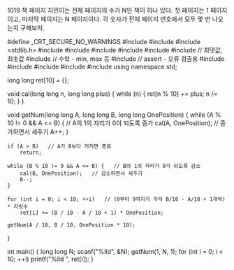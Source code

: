 1019 책 페이지
지민이는 전체 페이지의 수가 N인 책이 하나 있다. 첫 페이지는 1 페이지이고, 마지막 페이지는 N 페이지이다. 각 숫자가 전체 페이지 번호에서 모두 몇 번 나오는지 구해보자.



#define _CRT_SECURE_NO_WARNINGS
#include <numeric>
#include <cstdio>
#include <stdlib.h>
#include <iostream>
#include <cstring>
#include <string>
#include <algorithm>
#include <vector>
#include <climits>   // 최댓값, 최솟값
#include <cmath>   // 수학 - min, max 등
#include <cassert>   // assert - 오류 검출용
#include <queue>
#include <stack>
#include <deque>
#include <map>
#include <set>
using namespace std;

long long ret[10] = {};

void cal(long long n, long long plus) {
	while (n) {
		ret[n % 10] += plus;
		n /= 10;
	}
}

void getNum(long long A, long long B, long long OnePosition) {
	while (A % 10 != 0 && A <= B) {   // A의 1의 자리가 0이 되도록 증가
		cal(A, OnePosition);   // 증가하면서 세주기
		A++;
	}

	if (A > B)   // A가 B보다 커지면 종료
		return;

	while (B % 10 != 9 && A <= B) {   // B의 1의 자리가 9가 되도록 감소
		cal(B, OnePosition);   // 감소하면서 세주기
		B--;
	}

	for (int i = 0; i < 10; ++i)   // (0부터 9까지가 각각 B/10 - A/10 + 1개씩) * 자릿수
		ret[i] += (B / 10 - A / 10 + 1) * OnePosition;   
	
	getNum(A / 10, B / 10, OnePosition * 10);
}

int main() {
	long long N;
	scanf("%lld", &N);
	getNum(1, N, 1);
	for (int i = 0; i < 10; ++i)
		printf("%lld ", ret[i]);
}

